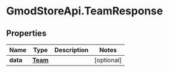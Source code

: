 # GmodStoreApi.TeamResponse

## Properties

Name | Type | Description | Notes
------------ | ------------- | ------------- | -------------
**data** | [**Team**](Team.md) |  | [optional] 


